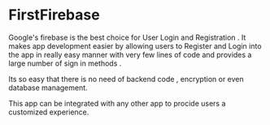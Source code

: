 # FirstFirebase

Google's firebase is the best choice for User Login and Registration .
It makes app development easier by allowing users to Register and Login into the app in really easy manner with very few lines of code
and provides a large number of sign in methods . 

Its so easy that there is no need of backend code , encryption or even database management.

This app can be integrated with any other app to procide users a customized experience.
